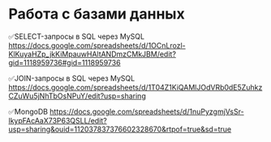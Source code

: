 # Работа с базами данных

✅SELECT-запросы в SQL через MySQL
https://docs.google.com/spreadsheets/d/1OCnLrozl-KlKuyaHZp_jkKiMpauwHAltANDmzCMkJBM/edit?gid=1118959736#gid=1118959736

✅JOIN-запросы в SQL через MySQL 
https://docs.google.com/spreadsheets/d/1T04Z1KiQAMlJOdVRb0dE5ZuhkzCZuWu5jNhTbOsNPuY/edit?usp=sharing

✅MongoDB 
https://docs.google.com/spreadsheets/d/1nuPyzgmjVsSr-lkypFAcAaX73P63QSLL/edit?usp=sharing&ouid=112037837376602328670&rtpof=true&sd=true
